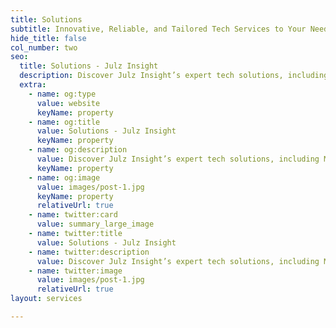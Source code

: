 ```yaml
---
title: Solutions
subtitle: Innovative, Reliable, and Tailored Tech Services to Your Needs
hide_title: false
col_number: two
seo:
  title: Solutions - Julz Insight
  description: Discover Julz Insight’s expert tech solutions, including Managed Open-Source Software, IT Infrastructure Management, Enterprise Software Solutions, and cloud technologies. Transform your business today!
  extra:
    - name: og:type
      value: website
      keyName: property
    - name: og:title
      value: Solutions - Julz Insight
      keyName: property
    - name: og:description
      value: Discover Julz Insight’s expert tech solutions, including Managed Open-Source Software, IT Infrastructure Management, Enterprise Software Solutions, and cloud technologies. Transform your business today!
      keyName: property
    - name: og:image
      value: images/post-1.jpg
      keyName: property
      relativeUrl: true
    - name: twitter:card
      value: summary_large_image
    - name: twitter:title
      value: Solutions - Julz Insight
    - name: twitter:description
      value: Discover Julz Insight’s expert tech solutions, including Managed Open-Source Software, IT Infrastructure Management, Enterprise Software Solutions, and cloud technologies. Transform your business today!
    - name: twitter:image
      value: images/post-1.jpg
      relativeUrl: true
layout: services

---
```

